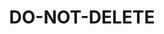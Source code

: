---
language: en
sku: DO-NOT-DELETE
stock: 9999
title: DO-NOT-DELETE
color: ""
sort: 9999
cover:
  image: ""
  title: ""
  text: ""
introduction:
  introLine: ""
  label: ""
  title: ""
  subtitle: ""
  text: ""
  image: /img/DO_NOT_DELETE.jpg
  video: ""
features:
  title: ""
  subtitle: ""
  text: ""
  image: /img/DO_NOT_DELETE.jpg
  video: ""
slider:
  - type: slide
    title: ""
    text: ""
highlights:
  - type: image
    image: /img/DO_NOT_DELETE.jpg
    video: ""
store:
  title: ""
  text: ""
  items:
    - title: ""
      subtitle: ""
      image: /img/DO_NOT_DELETE.jpg
      description: ""
description:
  title: ""
  subtitle: ""
  text: ""
  image: /img/DO_NOT_DELETE.jpg
---